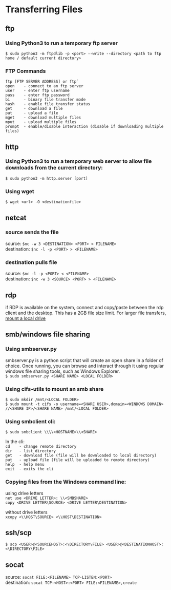 # Transferring Files  

## ftp  
### Using Python3 to run a temporary ftp server
```
$ sudo python3 -m ftpdlib -p <port> --write --directory <path to ftp home / default current directory>  
```
### FTP Commands  
```
ftp [FTP SERVER ADDRESS] or ftp`  
open    - connect to an ftp server  
user    - enter ftp username  
pass    - enter ftp password  
bi      - binary file transfer mode  
hash    - enable file transfer status  
get     - download a file  
put     - upload a file  
mget    - download multiple files  
mput    - upload multiple files  
prompt  - enable/disable interaction (disable if downloading multiple files)
```
## http  
### Using Python3 to run a temporary web server to allow file downloads from the current directory:  
`$ sudo python3 -m http.server [port]`  

### Using wget 
`$ wget <url> -O <destinationfile>`

## netcat
### source sends the file  
source: `$nc -w 3 <DESTINATION> <PORT> < FILENAME>`  
destination: `$nc -l -p <PORT> > <FILENAME>`

### destination pulls file
source: `$nc -l -p <PORT> < <FILENAME>`  
destination: `$nc -w 3 <SOURCE> <PORT> > <FILENAME>`    

## rdp  
if RDP is available on the system, connect and copy/paste between the rdp client and the desktop.  This has a 2GB file size limit.  For larger file transfers, [mount a local drive](https://helpdeskgeek.com/networking/accessing-local-files-and-folders-on-remote-desktop-session/)  

 
## smb/windows file sharing  
### Using smbserver.py  
smbserver.py is a python script that will create an open share in a folder of choice.  Once running, you can browse and interact through it using regular windows file sharing tools, such as Windows Explorer.  
`$ sudo smbserver.py <SHARE NAME> <LOCAL FOLDER>`  

### Using cifs-utils to mount an smb share  
`$ sudo mkdir /mnt/<LOCAL FOLDER>`  
`$ sudo mount -t cifs -o username=<SHARE USER>,domain=<WINDOWS DOMAIN> //<SHARE IP>/<SHARE NAME> /mnt/<LOCAL FOLDER>`  

### Using smbclient cli:  
`$ sudo smbclient \\\\<HOSTNAME>\\<SHARE>`  

In the cli:  
`cd    - change remote directory`  
`dir   - list directory`  
`get   - download file (file will be downloaded to local directory)`  
`put   - upload file (file will be uploaded to remote directory)`  
`help  - help menu`  
`exit  - exits the cli`  

### Copying files from the Windows command line:  
using drive letters  
`net use <DRIVE LETTER>: \\<SMBSHARE>`  
`copy <DRIVE LETTER\SOURCE> <DRIVE LETTER\DESTINATION>`  
  
without drive letters  
`xcopy <\\HOST\SOURCE> <\\HOST\DESTINATION>`  

## ssh/scp  
`$ scp <USER>@<SOURCEHOST>:<\DIRECTORY\FILE> <USER>@<DESTINATIONHOST>:<\DIRECTORY\FILE>`  

## socat  
source: `socat FILE:<FILENAME> TCP-LISTEN:<PORT>`  
destination:  `socat TCP:<HOST>:<PORT> FILE:<FILENAME>,create`  





